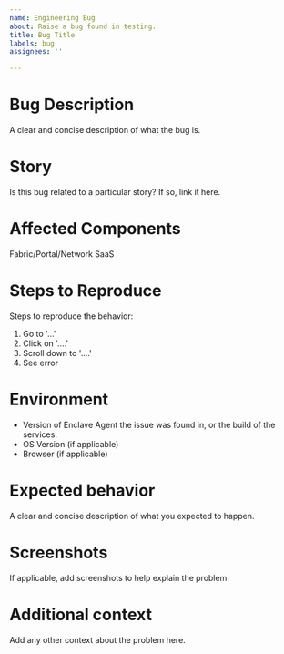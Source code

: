 ```yaml
---
name: Engineering Bug
about: Raise a bug found in testing.
title: Bug Title
labels: bug
assignees: ''

---
```


# Bug Description

A clear and concise description of what the bug is.

# Story

Is this bug related to a particular story? If so, link it here.

# Affected Components

Fabric/Portal/Network SaaS

# Steps to Reproduce

Steps to reproduce the behavior:
1. Go to '...'
2. Click on '....'
3. Scroll down to '....'
4. See error

# Environment

- Version of Enclave Agent the issue was found in, or the build of the services.
- OS Version (if applicable)
- Browser (if applicable)

# Expected behavior

A clear and concise description of what you expected to happen.

# Screenshots

If applicable, add screenshots to help explain the problem.

# Additional context

Add any other context about the problem here.
